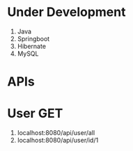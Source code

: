 # Under Development

1) Java
2) Springboot
3) Hibernate
4) MySQL

# APIs

# User GET
1) localhost:8080/api/user/all
2) localhost:8080/api/user/id/1

